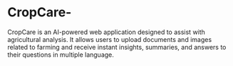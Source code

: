 # CropCare-
CropCare is an AI-powered web application designed to assist with agricultural analysis. It allows users to upload documents and images related to farming and receive instant insights, summaries, and answers to their questions in multiple language.
